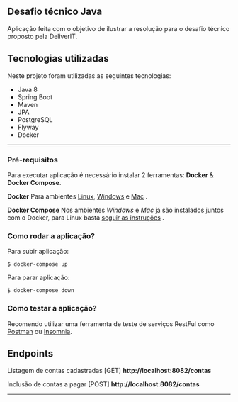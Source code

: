## Desafio técnico Java

Aplicação feita com o objetivo de ilustrar a resolução para o desafio técnico proposto pela DeliverIT.

## Tecnologias utilizadas
Neste projeto foram utilizadas as seguintes tecnologias:

- Java 8
- Spring Boot
- Maven
- JPA
- PostgreSQL 
- Flyway
- Docker 

---

### Pré-requisitos
Para executar aplicação é necessário instalar 2 ferramentas: **Docker** & **Docker Compose**.

**Docker**
Para ambientes [Linux](https://docs.docker.com/install/linux/docker-ce/ubuntu/), [Windows](https://docs.docker.com/docker-for-windows/install/) e [Mac](https://docs.docker.com/docker-for-mac/install/) .

**Docker Compose** 
Nos ambientes *Windows* e *Mac* já são instalados juntos com o Docker, para Linux basta [seguir as instruções](https://docs.docker.com/compose/install/) .


### Como rodar a aplicação?

Para subir aplicação:

```
$ docker-compose up 
```

Para parar aplicação:

```
$ docker-compose down
```

### Como testar a aplicação?
Recomendo utilizar uma ferramenta de teste de serviços RestFul como [Postman](https://www.postman.com/downloads/) ou [Insomnia](https://insomnia.rest/download/).

## Endpoints
Listagem de contas cadastradas [GET]
**http://localhost:8082/contas**

Inclusão de contas a pagar [POST]
**http://localhost:8082/contas**


---
